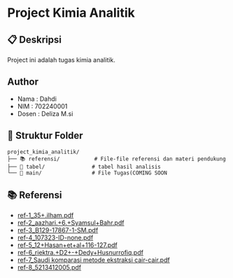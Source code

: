 # Project Kimia Analitik


## 📋 Deskripsi
Project ini adalah tugas kimia analitik.

## Author
- Nama  : Dahdi
- NIM   : 702240001
- Dosen : Deliza M.si

## 📁 Struktur Folder

```
project_kimia_analitik/
├── 📚 referensi/           # File-file referensi dan materi pendukung
├── 🔬 tabel/               # tabel hasil analisis
└── 📖 main/                # File Tugas(COMING SOON
```

## 📚 Referensi

- [ref-1_35+.ilham.pdf](./referensi/ref-1_35+.ilham.pdf)
- [ref-2_aazhari.+6.+Syamsul+Bahr.pdf](./referensi/ref-2_aazhari.+6.+Syamsul+Bahr.pdf)
- [ref-3_B129-17867-1-SM.pdf](./referensi/ref-3_B129-17867-1-SM.pdf)
- [ref-4_107323-ID-none.pdf](./referensi/ref-4_107323-ID-none.pdf)
- [ref-5_12+Hasan+et+al+116-127.pdf](./referensi/ref-5_12+Hasan+et+al+116-127.pdf)
- [ref-6_riektra.+D2+-+Dedy+Husnurrofiq.pdf](./referensi/ref-6_riektra.+D2+-+Dedy+Husnurrofiq.pdf)
- [ref-7_Saudi komparasi metode ekstraksi cair-cair.pdf](./referensi/ref-7_Saudi%20komparasi%20metode%20ekstraksi%20cair-cair.pdf)
- [ref-8_5213412005.pdf](./referensi/ref-8_5213412005.pdf)




